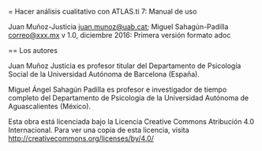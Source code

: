= Hacer análisis cualitativo con ATLAS.ti 7: Manual de uso
 
Juan Muñoz-Justicia <juan.munoz@uab.cat>; Miguel Sahagún-Padilla <correo@xxx.mx>
v 1.0, diciembre 2016: Primera versión formato adoc

== Los autores

Juan Muñoz Justicia es profesor titular del Departamento de Psicología Social de la Universidad Autónoma de Barcelona (España).

Miguel Ángel Sahagún Padilla es profesor e investigador de tiempo completo del Departamento de Psicología de la Universidad Autónoma de Aguascalientes (México).

Esta obra está licenciada bajo la Licencia Creative Commons Atribución 4.0 Internacional.
Para ver una copia de esta licencia, visita
http://creativecommons.org/licenses/by/4.0/
